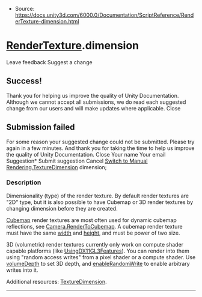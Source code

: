 * Source: https://docs.unity3d.com/6000.0/Documentation/ScriptReference/RenderTexture-dimension.html

#  [RenderTexture](https://docs.unity3d.com/6000.0/Documentation/ScriptReference/RenderTexture.html).dimension
Leave feedback
Suggest a change
## Success!
Thank you for helping us improve the quality of Unity Documentation. Although we cannot accept all submissions, we do read each suggested change from our users and will make updates where applicable.
Close
## Submission failed
For some reason your suggested change could not be submitted. Please <a>try again</a> in a few minutes. And thank you for taking the time to help us improve the quality of Unity Documentation.
Close
Your name Your email Suggestion* Submit suggestion
Cancel
[Switch to Manual](https://docs.unity3d.com/6000.0/Documentation/Manual/class-RenderTexture.html "Go to RenderTexture Component in the Manual")
[Rendering.TextureDimension](https://docs.unity3d.com/6000.0/Documentation/ScriptReference/Rendering.TextureDimension.html) dimension; 
### Description
Dimensionality (type) of the render texture.
By default render textures are "2D" type, but it is also possible to have Cubemap or 3D render textures by changing dimension before they are created.  
  
[Cubemap](https://docs.unity3d.com/6000.0/Documentation/ScriptReference/Cubemap.html) render textures are most often used for dynamic cubemap reflections, see [Camera.RenderToCubemap](https://docs.unity3d.com/6000.0/Documentation/ScriptReference/Camera.RenderToCubemap.html). A cubemap render texture must have the same [width](https://docs.unity3d.com/6000.0/Documentation/ScriptReference/RenderTexture-width.html) and [height](https://docs.unity3d.com/6000.0/Documentation/ScriptReference/RenderTexture-height.html), and must be power of two size.  
  
3D (volumetric) render textures currently only work on compute shader capable platforms (like [UsingDX11GL3Features](https://docs.unity3d.com/6000.0/Documentation/Manual/UsingDX11GL3Features.html)). You can render into them using "random access writes" from a pixel shader or a compute shader. Use [volumeDepth](https://docs.unity3d.com/6000.0/Documentation/ScriptReference/RenderTexture-volumeDepth.html) to set 3D depth, and [enableRandomWrite](https://docs.unity3d.com/6000.0/Documentation/ScriptReference/RenderTexture-enableRandomWrite.html) to enable arbitrary writes into it.  
  
Additional resources: [TextureDimension](https://docs.unity3d.com/6000.0/Documentation/ScriptReference/Rendering.TextureDimension.html).
* * *
